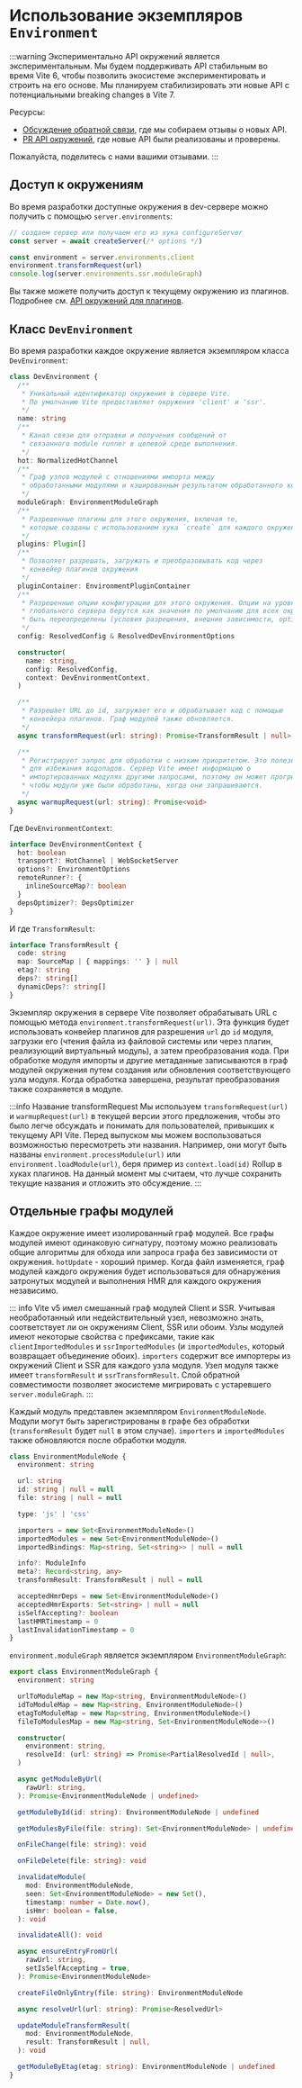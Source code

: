 # Использование экземпляров `Environment`

:::warning Экспериментально
API окружений является экспериментальным. Мы будем поддерживать API стабильным во время Vite 6, чтобы позволить экосистеме экспериментировать и строить на его основе. Мы планируем стабилизировать эти новые API с потенциальными breaking changes в Vite 7.

Ресурсы:

- [Обсуждение обратной связи](https://github.com/vitejs/vite/discussions/16358), где мы собираем отзывы о новых API.
- [PR API окружений](https://github.com/vitejs/vite/pull/16471), где новые API были реализованы и проверены.

Пожалуйста, поделитесь с нами вашими отзывами.
:::

## Доступ к окружениям

Во время разработки доступные окружения в dev-сервере можно получить с помощью `server.environments`:

```js
// создаем сервер или получаем его из хука configureServer
const server = await createServer(/* options */)

const environment = server.environments.client
environment.transformRequest(url)
console.log(server.environments.ssr.moduleGraph)
```

Вы также можете получить доступ к текущему окружению из плагинов. Подробнее см. [API окружений для плагинов](./api-environment-plugins.md#accessing-the-current-environment-in-hooks).

## Класс `DevEnvironment`

Во время разработки каждое окружение является экземпляром класса `DevEnvironment`:

```ts
class DevEnvironment {
  /**
   * Уникальный идентификатор окружения в сервере Vite.
   * По умолчанию Vite предоставляет окружения 'client' и 'ssr'.
   */
  name: string
  /**
   * Канал связи для отправки и получения сообщений от
   * связанного module runner в целевой среде выполнения.
   */
  hot: NormalizedHotChannel
  /**
   * Граф узлов модулей с отношениями импорта между
   * обработанными модулями и кэшированным результатом обработанного кода.
   */
  moduleGraph: EnvironmentModuleGraph
  /**
   * Разрешенные плагины для этого окружения, включая те,
   * которые созданы с использованием хука `create` для каждого окружения
   */
  plugins: Plugin[]
  /**
   * Позволяет разрешать, загружать и преобразовывать код через
   * конвейер плагинов окружения
   */
  pluginContainer: EnvironmentPluginContainer
  /**
   * Разрешенные опции конфигурации для этого окружения. Опции на уровне
   * глобального сервера берутся как значения по умолчанию для всех окружений и могут
   * быть переопределены (условия разрешения, внешние зависимости, optimizedDeps)
   */
  config: ResolvedConfig & ResolvedDevEnvironmentOptions

  constructor(
    name: string,
    config: ResolvedConfig,
    context: DevEnvironmentContext,
  )

  /**
   * Разрешает URL до id, загружает его и обрабатывает код с помощью
   * конвейера плагинов. Граф модулей также обновляется.
   */
  async transformRequest(url: string): Promise<TransformResult | null>

  /**
   * Регистрирует запрос для обработки с низким приоритетом. Это полезно
   * для избежания водопадов. Сервер Vite имеет информацию о
   * импортированных модулях другими запросами, поэтому он может прогреть граф модулей,
   * чтобы модули уже были обработаны, когда они запрашиваются.
   */
  async warmupRequest(url: string): Promise<void>
}
```

Где `DevEnvironmentContext`:

```ts
interface DevEnvironmentContext {
  hot: boolean
  transport?: HotChannel | WebSocketServer
  options?: EnvironmentOptions
  remoteRunner?: {
    inlineSourceMap?: boolean
  }
  depsOptimizer?: DepsOptimizer
}
```

И где `TransformResult`:

```ts
interface TransformResult {
  code: string
  map: SourceMap | { mappings: '' } | null
  etag?: string
  deps?: string[]
  dynamicDeps?: string[]
}
```

Экземпляр окружения в сервере Vite позволяет обрабатывать URL с помощью метода `environment.transformRequest(url)`. Эта функция будет использовать конвейер плагинов для разрешения `url` до `id` модуля, загрузки его (чтения файла из файловой системы или через плагин, реализующий виртуальный модуль), а затем преобразования кода. При обработке модуля импорты и другие метаданные записываются в граф модулей окружения путем создания или обновления соответствующего узла модуля. Когда обработка завершена, результат преобразования также сохраняется в модуле.

:::info Название transformRequest
Мы используем `transformRequest(url)` и `warmupRequest(url)` в текущей версии этого предложения, чтобы это было легче обсуждать и понимать для пользователей, привыкших к текущему API Vite. Перед выпуском мы можем воспользоваться возможностью пересмотреть эти названия. Например, они могут быть названы `environment.processModule(url)` или `environment.loadModule(url)`, беря пример из `context.load(id)` Rollup в хуках плагинов. На данный момент мы считаем, что лучше сохранить текущие названия и отложить это обсуждение.
:::

## Отдельные графы модулей

Каждое окружение имеет изолированный граф модулей. Все графы модулей имеют одинаковую сигнатуру, поэтому можно реализовать общие алгоритмы для обхода или запроса графа без зависимости от окружения. `hotUpdate` - хороший пример. Когда файл изменяется, граф модулей каждого окружения будет использоваться для обнаружения затронутых модулей и выполнения HMR для каждого окружения независимо.

::: info
Vite v5 имел смешанный граф модулей Client и SSR. Учитывая необработанный или недействительный узел, невозможно знать, соответствует ли он окружениям Client, SSR или обоим. Узлы модулей имеют некоторые свойства с префиксами, такие как `clientImportedModules` и `ssrImportedModules` (и `importedModules`, который возвращает объединение обоих). `importers` содержит все импортеры из окружений Client и SSR для каждого узла модуля. Узел модуля также имеет `transformResult` и `ssrTransformResult`. Слой обратной совместимости позволяет экосистеме мигрировать с устаревшего `server.moduleGraph`.
:::

Каждый модуль представлен экземпляром `EnvironmentModuleNode`. Модули могут быть зарегистрированы в графе без обработки (`transformResult` будет `null` в этом случае). `importers` и `importedModules` также обновляются после обработки модуля.

```ts
class EnvironmentModuleNode {
  environment: string

  url: string
  id: string | null = null
  file: string | null = null

  type: 'js' | 'css'

  importers = new Set<EnvironmentModuleNode>()
  importedModules = new Set<EnvironmentModuleNode>()
  importedBindings: Map<string, Set<string>> | null = null

  info?: ModuleInfo
  meta?: Record<string, any>
  transformResult: TransformResult | null = null

  acceptedHmrDeps = new Set<EnvironmentModuleNode>()
  acceptedHmrExports: Set<string> | null = null
  isSelfAccepting?: boolean
  lastHMRTimestamp = 0
  lastInvalidationTimestamp = 0
}
```

`environment.moduleGraph` является экземпляром `EnvironmentModuleGraph`:

```ts
export class EnvironmentModuleGraph {
  environment: string

  urlToModuleMap = new Map<string, EnvironmentModuleNode>()
  idToModuleMap = new Map<string, EnvironmentModuleNode>()
  etagToModuleMap = new Map<string, EnvironmentModuleNode>()
  fileToModulesMap = new Map<string, Set<EnvironmentModuleNode>>()

  constructor(
    environment: string,
    resolveId: (url: string) => Promise<PartialResolvedId | null>,
  )

  async getModuleByUrl(
    rawUrl: string,
  ): Promise<EnvironmentModuleNode | undefined>

  getModuleById(id: string): EnvironmentModuleNode | undefined

  getModulesByFile(file: string): Set<EnvironmentModuleNode> | undefined

  onFileChange(file: string): void

  onFileDelete(file: string): void

  invalidateModule(
    mod: EnvironmentModuleNode,
    seen: Set<EnvironmentModuleNode> = new Set(),
    timestamp: number = Date.now(),
    isHmr: boolean = false,
  ): void

  invalidateAll(): void

  async ensureEntryFromUrl(
    rawUrl: string,
    setIsSelfAccepting = true,
  ): Promise<EnvironmentModuleNode>

  createFileOnlyEntry(file: string): EnvironmentModuleNode

  async resolveUrl(url: string): Promise<ResolvedUrl>

  updateModuleTransformResult(
    mod: EnvironmentModuleNode,
    result: TransformResult | null,
  ): void

  getModuleByEtag(etag: string): EnvironmentModuleNode | undefined
}
```
